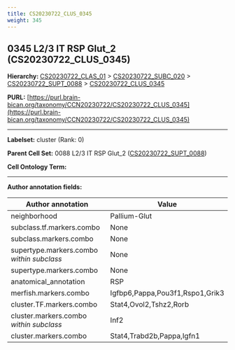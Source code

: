 ```yaml
---
title: CS20230722_CLUS_0345
weight: 345
---
```

## 0345 L2/3 IT RSP Glut_2 (CS20230722_CLUS_0345)
<b>Hierarchy: </b>
[CS20230722_CLAS_01](../CS20230722_CLAS_01) >
[CS20230722_SUBC_020](../CS20230722_SUBC_020) >
[CS20230722_SUPT_0088](../CS20230722_SUPT_0088) >
[CS20230722_CLUS_0345](../CS20230722_CLUS_0345)

**PURL:** [https://purl.brain-bican.org/taxonomy/CCN20230722/CS20230722_CLUS_0345](https://purl.brain-bican.org/taxonomy/CCN20230722/CS20230722_CLUS_0345)

---


**Labelset:** cluster (Rank: 0)

**Parent Cell Set:** 0088 L2/3 IT RSP Glut_2 ([CS20230722_SUPT_0088](../CS20230722_SUPT_0088))



**Cell Ontology Term:** 

[MARKER GENES.]: #


---

[TRANSFERRED ANNOTATIONS.]: #


[AUTHOR ANNOTATION FIELDS.]: #


**Author annotation fields:**

| Author annotation | Value |
|-------------------|-------|
|neighborhood|Pallium-Glut|
|subclass.tf.markers.combo|None|
|subclass.markers.combo|None|
|supertype.markers.combo _within subclass_|None|
|supertype.markers.combo|None|
|anatomical_annotation|RSP|
|merfish.markers.combo|Igfbp6,Pappa,Pou3f1,Rspo1,Grik3|
|cluster.TF.markers.combo|Stat4,Ovol2,Tshz2,Rorb|
|cluster.markers.combo _within subclass_|Inf2|
|cluster.markers.combo|Stat4,Trabd2b,Pappa,Igfn1|
